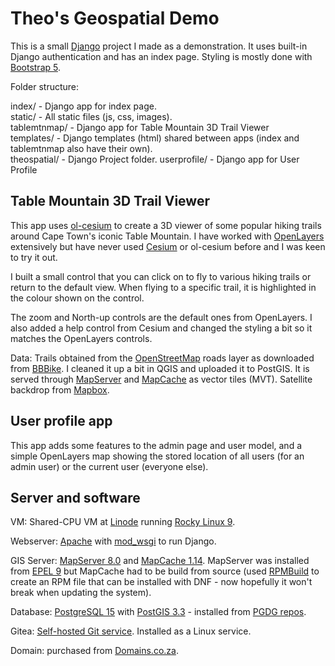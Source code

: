 # Theo's Geospatial Demo

This is a small [Django](https://www.djangoproject.com/) project I made as a demonstration. It uses built-in Django authentication and has an index page. Styling is mostly done with [Bootstrap 5](https://getbootstrap.com/).

Folder structure:

index/ - Django app for index page.  
static/ - All static files (js, css, images).  
tablemtnmap/ - Django app for Table Mountain 3D Trail Viewer  
templates/ - Django templates (html) shared between apps (index and tablemtnmap also have their own).  
theospatial/ - Django Project folder.
userprofile/ - Django app for User Profile 

## Table Mountain 3D Trail Viewer

This app uses [ol-cesium](https://openlayers.org/ol-cesium/) to create a 3D viewer of some popular hiking trails around Cape Town's iconic Table Mountain. I have worked with [OpenLayers](https://openlayers.org/) extensively but have never used [Cesium](https://www.cesium.com/) or ol-cesium before and I was keen to try it out. 

I built a small control that you can click on to fly to various hiking trails or return to the default view. When flying to a specific trail, it is highlighted in the colour shown on the control. 

The zoom and North-up controls are the default ones from OpenLayers. I also added a help control from  Cesium and changed the styling a bit so it matches the OpenLayers controls.

Data: Trails obtained from the [OpenStreetMap](https://www.openstreetmap.org/) roads layer as downloaded from [BBBike](https://extract.bbbike.org/). I cleaned it up a bit in QGIS and uploaded it to PostGIS. It is served through [MapServer](https://mapserver.org/) and [MapCache](https://mapserver.org/mapcache/index.html#mapcache) as vector tiles (MVT).
Satellite backdrop from [Mapbox](https://docs.mapbox.com/data/tilesets/reference/mapbox-satellite/).

## User profile app

This app adds  some features to the admin page and user model, and a simple OpenLayers map showing the stored location of all users (for an admin user) or the current user (everyone else).

## Server and software

VM: Shared-CPU VM at [Linode](https://www.linode.com/products/shared/) running [Rocky Linux 9](https://rockylinux.org/).

Webserver: [Apache](https://httpd.apache.org/) with [mod_wsgi](https://modwsgi.readthedocs.io/en/master/) to run Django.

GIS Server:  [MapServer 8.0](https://mapserver.org/) and [MapCache 1.14](https://mapserver.org/mapcache/index.html#mapcache). MapServer was installed from [EPEL 9](https://docs.fedoraproject.org/en-US/epel/) but MapCache had to be build from source (used [RPMBuild](https://www.redhat.com/sysadmin/create-rpm-package) to create an RPM file that can be installed with DNF - now hopefully it won't break when updating the system).

Database: [PostgreSQL 15](https://www.postgresql.org/docs/15/index.html) with [PostGIS 3.3](http://postgis.net/) - installed from [PGDG repos](https://www.postgresql.org/download/linux/redhat/).

Gitea: [Self-hosted Git service](https://gitea.io/en-us/). Installed as a Linux service.

Domain: purchased from [Domains.co.za](https://www.domains.co.za/).
